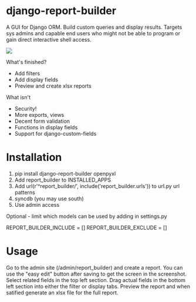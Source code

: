 django-report-builder
=====================

A GUI for Django ORM. Build custom queries and display results. Targets sys admins and capable end users who might 
not be able to program or gain direct interactive shell access.


![](https://raw.github.com/burke-software/django-report-builder/master/screenshots/report.png)

What's finished?
- Add filters
- Add display fields
- Preview and create xlsx reports

What isn't
- Security!
- More exports, views
- Decent form validation
- Functions in display fields
- Support for django-custom-fields

# Installation

1. pip install django-report-builder openpyxl
1. Add report_builder to INSTALLED_APPS
1. Add url(r'^report_builder/', include('report_builder.urls')) to url.py url patterns
1. syncdb (you may use south)
1. Use admin access

Optional - limit which models can be used by adding in settings.py

REPORT_BUILDER_INCLUDE = []
REPORT_BUILDER_EXCLUDE = []

# Usage

Go to the admin site (/admin/report_builder) and create a report. You can use the "easy edit" button after saving
to get the screen in the screenshot. Select related fields in the top left section. Drag actual fields in the bottom
left section into either the filter or display tabs. Preview the report and when satified generate an xlsx file for the
full report.
